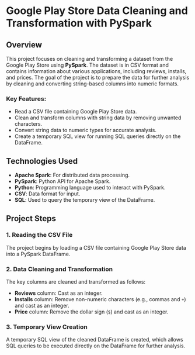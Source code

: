 # Google Play Store Data Cleaning and Transformation with PySpark

## Overview

This project focuses on cleaning and transforming a dataset from the Google Play Store using **PySpark**. The dataset is in CSV format and contains information about various applications, including reviews, installs, and prices. The goal of the project is to prepare the data for further analysis by cleaning and converting string-based columns into numeric formats.

### Key Features:
- Read a CSV file containing Google Play Store data.
- Clean and transform columns with string data by removing unwanted characters.
- Convert string data to numeric types for accurate analysis.
- Create a temporary SQL view for running SQL queries directly on the DataFrame.

## Technologies Used

- **Apache Spark**: For distributed data processing.
- **PySpark**: Python API for Apache Spark.
- **Python**: Programming language used to interact with PySpark.
- **CSV**: Data format for input.
- **SQL**: Used to query the temporary view of the DataFrame.

## Project Steps

### 1. Reading the CSV File
The project begins by loading a CSV file containing Google Play Store data into a PySpark DataFrame.

### 2. Data Cleaning and Transformation
The key columns are cleaned and transformed as follows:
- **Reviews** column: Cast as an integer.
- **Installs** column: Remove non-numeric characters (e.g., commas and `+`) and cast as an integer.
- **Price** column: Remove the dollar sign (`$`) and cast as an integer.

### 3. Temporary View Creation
A temporary SQL view of the cleaned DataFrame is created, which allows SQL queries to be executed directly on the DataFrame for further analysis.

